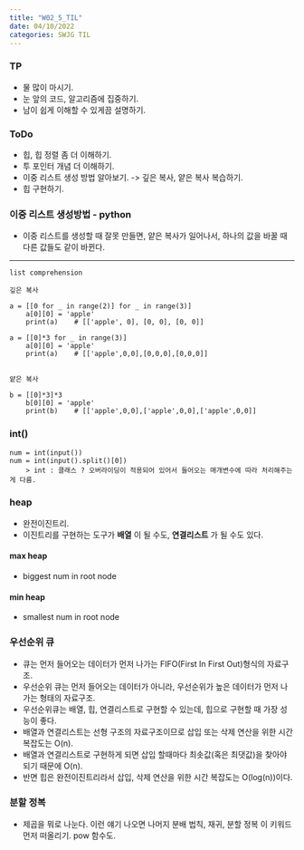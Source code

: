 ```yaml
---
title: "W02_5_TIL"
date: 04/10/2022
categories: SWJG TIL
---
```


### TP
- 물 많이 마시기.
- 눈 앞의 코드, 알고리즘에 집중하기.
- 남이 쉽게 이해할 수 있게끔 설명하기.

### ToDo
- 힙, 힙 정렬 좀 더 이해하기.
- 투 포인터 개념 더 이해하기.
- 이중 리스트 생성 방법 알아보기. -> 깊은 복사, 얕은 복사 복습하기.
- 힙 구현하기.

### 이중 리스트 생성방법 - python

- 이중 리스트를 생성할 때 잘못 만들면, 얕은 복사가 일어나서, 하나의 값을 바꿀 때 다른 값들도 같이 바뀐다.
<hr/>

    list comprehension

    깊은 복사

    a = [[0 for _ in range(2)] for _ in range(3)]
        a[0][0] = 'apple'
        print(a)    # [['apple', 0], [0, 0], [0, 0]]

    a = [[0]*3 for _ in range(3)]
        a[0][0] = 'apple'
        print(a)    # [['apple',0,0],[0,0,0],[0,0,0]]


    얕은 복사

    b = [[0]*3]*3
        b[0][0] = 'apple'
        print(b)    # [['apple',0,0],['apple',0,0],['apple',0,0]]

### int()

    num = int(input())
    num = int(input().split()[0])
        > int : 클래스 ? 오버라이딩이 적용되어 있어서 들어오는 매개변수에 따라 처리해주는 게 다름.

### heap
- 완전이진트리.
- 이진트리를 구현하는 도구가 __배열__ 이 될 수도, __연결리스트__ 가 될 수도 있다.

#### max heap
- biggest num in root node

#### min heap
- smallest num in root node

### 우선순위 큐
- 큐는 먼저 들어오는 데이터가 먼저 나가는 FIFO(First In First Out)형식의 자료구조.
- 우선순위 큐는 먼저 들어오는 데이터가 아니라, 우선순위가 높은 데이터가 먼저 나가는 형태의 자료구조.
- 우선순위큐는 배열, 힙, 연결리스트로 구현할 수 있는데, 힙으로 구현할 때 가장 성능이 좋다.
- 배열과 연결리스트는 선형 구조의 자료구조이므로 삽입 또는 삭제 연산을 위한 시간 복잡도는 O(n).
- 배열과 연결리스트로 구현하게 되면 삽입 할때마다 최솟값(혹은 최댓값)을 찾아야 되기 때문에 O(n).
- 반면 힙은 완전이진트리라서 삽입, 삭제 연산을 위한 시간 복잡도는 O(log(n))이다.

### 분할 정복
- 제곱을 뭐로 나눈다. 이런 얘기 나오면 나머지 분배 법칙, 재귀, 분할 정복 이 키워드 먼저 떠올리기. pow 함수도.